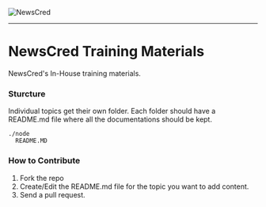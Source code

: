 ![NewsCred](http://tedxdhaka.com/wp-content/uploads/2012/02/NewsCred-Logo-copy.png)

----

#  NewsCred Training Materials


NewsCred's In-House training materials.

### Sturcture

Individual topics get their own folder. Each folder should have a README.md file where all the documentations should be kept. 

	./node 
      README.MD
    

### How to Contribute

1. Fork the repo
2. Create/Edit the README.md file for the topic you want to add content.
3. Send a pull request.